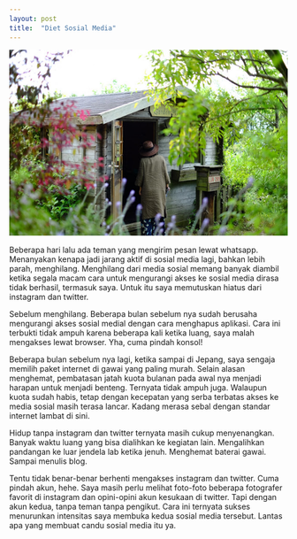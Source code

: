 ```yaml
---
layout: post
title:  "Diet Sosial Media"
---
```


![20180510_01](/images/20180510_01.JPG)

Beberapa hari lalu ada teman yang mengirim pesan lewat whatsapp. Menanyakan kenapa jadi jarang aktif di sosial media lagi, bahkan lebih parah, menghilang. Menghilang dari media sosial memang banyak diambil ketika segala macam cara untuk mengurangi akses ke sosial media dirasa tidak berhasil, termasuk saya. Untuk itu saya memutuskan hiatus dari instagram dan twitter.

Sebelum menghilang. Beberapa bulan sebelum nya sudah berusaha mengurangi akses sosial medial dengan cara menghapus aplikasi. Cara ini terbukti tidak ampuh karena beberapa kali ketika luang, saya malah mengakses lewat browser. Yha, cuma pindah konsol!

Beberapa bulan sebelum nya lagi, ketika sampai di Jepang, saya sengaja memilih paket internet di gawai yang paling murah. Selain alasan menghemat, pembatasan jatah kuota bulanan pada awal nya menjadi harapan untuk menjadi benteng. Ternyata tidak ampuh juga. Walaupun kuota sudah habis, tetap dengan kecepatan yang serba terbatas akses ke media sosial masih terasa lancar. Kadang merasa sebal dengan standar internet lambat di sini.

Hidup tanpa instagram dan twitter ternyata masih cukup menyenangkan. Banyak waktu luang yang bisa dialihkan ke kegiatan lain. Mengalihkan pandangan ke luar jendela lab ketika jenuh. Menghemat baterai gawai. Sampai menulis blog.

Tentu tidak benar-benar berhenti mengakses instagram dan twitter. Cuma pindah akun, hehe. Saya masih perlu melihat foto-foto beberapa fotografer favorit di instagram dan opini-opini akun kesukaan di twitter. Tapi dengan akun kedua, tanpa teman tanpa pengikut. Cara ini ternyata sukses menurunkan intensitas saya membuka kedua sosial media tersebut. Lantas apa yang membuat candu sosial media itu ya.
